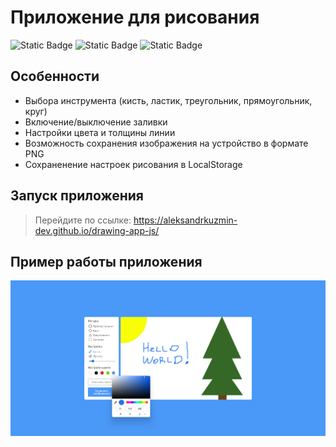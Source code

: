 # Приложение для рисования
![Static Badge](https://img.shields.io/badge/JavaScript-yellow)
![Static Badge](https://img.shields.io/badge/HTML-orange)
![Static Badge](https://img.shields.io/badge/CSS-blue)

## Особенности
* Выбора инструмента (кисть, ластик, треугольник, прямоугольник, круг)
* Включение/выключение заливки
* Настройки цвета и толщины линии
* Возможность сохранения изображения на устройство в формате PNG
* Сохраненение настроек рисования в LocalStorage 
## Запуск приложения
> Перейдите по ссылке: https://aleksandrkuzmin-dev.github.io/drawing-app-js/

## Пример работы приложения
![Изображение](/readme/drawingApp.png "Изображение приложения")
